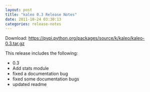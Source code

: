 ```yaml
---
layout: post
title: "kaleo 0.3 Release Notes"
date: 2011-10-24 03:30:13
categories: release-notes
---
```


Download: <https://pypi.python.org/packages/source/k/kaleo/kaleo-0.3.tar.gz>

This release includes the following:

* 0.3
* Add stats module
* fixed a documentation bug
* fixed some documentation bugs
* updated readme
